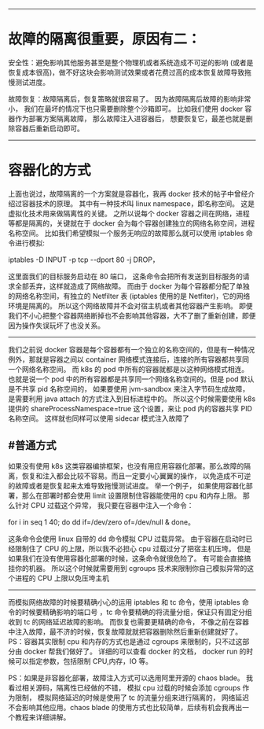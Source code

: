 

-------

# 故障的隔离很重要，原因有二：

安全性：避免影响其他服务甚至是整个物理机或者系统造成不可逆的影响 (或者是恢复成本很高)，做不好这块会影响测试效果或者花费过高的成本恢复故障导致拖慢测试进度。

故障恢复：故障隔离后，恢复策略就很容易了。 因为故障隔离后故障的影响非常小， 我们在最坏的情况下也只需要删除整个沙箱即可。 比如我们使用 docker 容器作为部署方案隔离故障， 那么故障注入进容器后， 想要恢复它，最差也就是删除容器后重新启动即可。

--------

# 容器化的方式

上面也说过，故障隔离的一个方案就是容器化，我再 docker 技术的帖子中曾经介绍过容器技术的原理。 其中有一种技术叫 linux namespace，即名称空间。 这是虚拟化技术用来做隔离性的关键。 之所以说每个 docker 容器之间在网络，进程等都是隔离的，关键就在于 docker 会为每个容器创建独立的网络名称空间，进程名称空间。 比如我们希望模拟一个服务无响应的故障那么就可以使用 iptables 命令进行模拟:

iptables -D INPUT -p tcp --dport 80 -j DROP，

这里面我们的目标服务启动在 80 端口， 这条命令会把所有发送到目标服务的请求全部丢弃，这样就造成了网络故障。 而由于 docker 为每个容器都分配了单独的网络名称空间，有独立的 Netfilter 表 (iptables 使用的是 Netfiter)，它的网络环境是隔离的。 所以这个网络故障并不会对宿主机或者其他容器产生影响。 即便我们不小心把整个容器网络断掉也不会影响其他容器，大不了删了重新创建，即便因为操作失误玩坏了也没关系。

---
我们之前说 docker 容器是每个容器都有一个独立的名称空间的，但是有一种情况例外，那就是容器之间以 container 网络模式连接后，连接的所有容器都共享同一个网络名称空间。 而 k8s 的 pod 中所有的容器就都是以这种网络模式相连。 也就是说一个 pod 中的所有容器都是共享同一个网络名称空间的。但是 pod 默认是不共享 pid 名称空间的， 如果要使用 jvm-sandbox 来注入字节码生成故障，是需要利用 java attach 的方式注入到目标进程中的。 所以这个时候需要使用 k8s 提供的 shareProcessNamespace=true 这个设置，来让 pod 内的容器共享 PID 名称空间。 这样就也同样可以使用 sidecar 模式注入故障了

#普通方式
--------

如果没有使用 k8s 这类容器编排框架，也没有用应用容器化部署。那么故障的隔离，恢复和注入都会比较不容易。而且一定要小心翼翼的操作， 以免造成不可逆的故障或者是恢复起来太难导致拖慢测试进度。 举一个例子， 如果使用容器化部署，那么在部署时都会使用 limit 设置限制住容器能使用的 cpu 和内存上限。 那么针对 CPU 过载这个异常， 我只要在容器中注入一个命令：

for i in seq 1 40; do dd if=/dev/zero of=/dev/null & done。 

这条命令会使用 linux 自带的 dd 命令模拟 CPU 过载异常。 由于容器在启动时已经限制住了 CPU 的上限，所以我不必担心 cpu 过载过分了把宿主机压垮。 但是如果我们在没有使用容器化部署的时候，这条命令就很危险了。 有可能会直接搞挂你的机器。 所以这个时候就需要用到 cgroups 技术来限制你自己模拟异常的这个进程的 CPU 上限以免压垮主机



----------
而模拟网络故障的时候要精确小心的运用 iptables 和 tc 命令，使用 iptables 命令的时候要精确影响的端口号 ，tc 命令要精确的将流量分组，保证只有固定分组收到 tc 的网络延迟故障的影响。 而恢复也需要更精确的命令， 不像之前在容器中注入故障，最不济的时候，恢复故障就就把容器删除然后重新创建就好了。 PS：容器其实限制 cpu 和内存的方式也是通过 cgroups 来限制的，只不过这部分由 docker 帮我们做好了。 详细的可以查看 docker 的文档， docker run 的时候可以指定参数，包括限制 CPU,内存，IO 等。

PS：如果是非容器化部署，故障注入方式可以选用阿里开源的 chaos blade。 我看过相关源码，隔离性已经做的不错， 模拟 cpu 过载的时候会添加 cgroups 作为限制， 模拟网络延迟的时候是使用了 tc 的流量分组来进行隔离的， 网络延迟不会影响其他应用。chaos blade 的使用方式也比较简单，后续有机会我再出一个教程来详细讲解。

